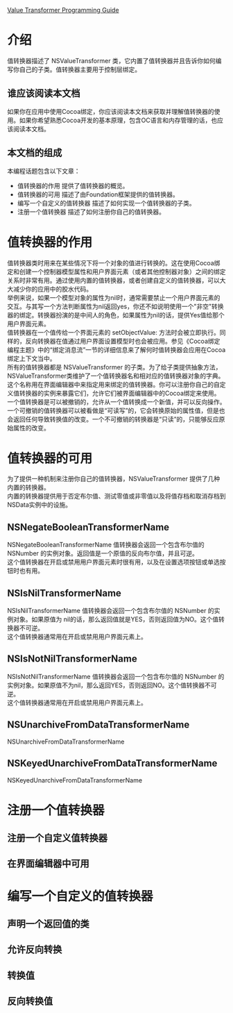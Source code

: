 [Value Transformer Programming Guide](https://developer.apple.com/library/archive/documentation/Cocoa/Conceptual/ValueTransformers/ValueTransformers.html#//apple_ref/doc/uid/10000175i)

# 介绍

值转换器描述了 NSValueTransformer 类，它内置了值转换器并且告诉你如何编写你自己的子类。值转换器主要用于控制层绑定。  

## 谁应该阅读本文档 

如果你在应用中使用Cocoa绑定，你应该阅读本文档来获取并理解值转换器的使用。如果你希望熟悉Cocoa开发的基本原理，包含OC语言和内存管理的话，也应该阅读本文档。

## 本文档的组成

本编程话题包含以下文章：  

* 值转换器的作用 提供了值转换器的概览。
* 值转换器的可用 描述了由Foundation框架提供的值转换器。
* 编写一个自定义的值转换器 描述了如何实现一个值转换器的子类。
* 注册一个值转换器 描述了如何注册你自己的值转换器。

# 值转换器的作用

值转换器类时用来在某些情况下将一个对象的值进行转换的。这在使用Cocoa绑定和创建一个控制器模型属性和用户界面元素（或者其他控制器对象）之间的绑定关系时非常有用。通过使用内置的值转换器，或者创建自定义的值转换器，可以大大减少你的应用中的胶水代码。  
举例来说，如果一个模型对象的属性为nil时，通常需要禁止一个用户界面元素的交互。与其写一个方法判断属性为nil返回yes，你还不如说明使用一个"非空"转换器的绑定。转换器扮演的是中间人的角色，如果属性为nil的话，提供Yes值给那个用户界面元素。  
值转换器在一个值传给一个界面元素的 setObjectValue: 方法时会被立即执行。同样的，反向转换器在值通过用户界面设置模型时也会被应用。参见《Cocoa绑定编程主题》中的“绑定消息流”一节的详细信息来了解何时值转换器会应用在Cocoa绑定上下文当中。  
所有的值转换器都是 NSValueTransformer 的子类。为了给子类提供抽象方法，NSValueTransformer类维护了一个值转换器名和相对应的值转换器对象的字典。这个名称用在界面编辑器中来指定用来绑定的值转换器。你可以注册你自己的自定义值转换器的实例来暴露它们，允许它们被界面编辑器中的Cocoa绑定来使用。  
一个值转换器是可以被撤销的，允许从一个值转换成一个新值，并可以反向操作。一个可撤销的值转换器可以被看做是“可读写”的，它会转换原始的属性值，但是也会返回任何导致转换值的改变。一个不可撤销的转换器是“只读”的，只能够反应原始属性的改变。

# 值转换器的可用

为了提供一种机制来注册你自己的值转换器，NSValueTransformer 提供了几种内置的转换器。  
内置的转换器提供用于否定布尔值、测试零值或非零值以及将值存档和取消存档到NSData实例中的设施。

## NSNegateBooleanTransformerName

NSNegateBooleanTransformerName 值转换器会返回一个包含布尔值的 NSNumber 的实例对象。返回值是一个原值的反向布尔值，并且可逆。  
这个值转换器在开启或禁用用户界面元素时很有用，以及在设置选项按钮或单选按钮时也有用。

## NSIsNilTransformerName

NSIsNilTransformerName 值转换器会返回一个包含布尔值的 NSNumber 的实例对象。如果原值为 nil的话，那么返回值就是YES，否则返回值为NO。这个值转换器不可逆。  
这个值转换器通常用在开启或禁用用户界面元素上。  

## NSIsNotNilTransformerName

NSIsNotNilTransformerName 值转换器会返回一个包含布尔值的 NSNumber 的实例对象。如果原值不为nil，那么返回YES，否则返回NO。这个值转换器不可逆。  
这个值转换器通常用在开启或禁用用户界面元素上。  

## NSUnarchiveFromDataTransformerName

NSUnarchiveFromDataTransformerName 

## NSKeyedUnarchiveFromDataTransformerName

NSKeyedUnarchiveFromDataTransformerName

# 注册一个值转换器

## 注册一个自定义值转换器

## 在界面编辑器中可用

# 编写一个自定义的值转换器

## 声明一个返回值的类

## 允许反向转换

## 转换值

## 反向转换值